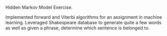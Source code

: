 Hidden Markov Model Exercise.

Implemented forward and Viterbi algorithms for an assignment in machine learning. Leveraged Shakespeare database to generate quite a few words as well as given a phrase, determine which sentence is belonged to.
